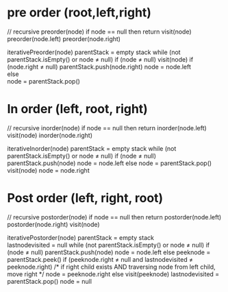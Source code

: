 # pre order (root,left,right)
//  recursive
preorder(node)
  if node == null then return
  visit(node)
  preorder(node.left) 
  preorder(node.right)

iterativePreorder(node)
  parentStack = empty stack
  while (not parentStack.isEmpty() or node ≠ null)
  if (node ≠ null) 
    visit(node)
    if (node.right ≠ null) parentStack.push(node.right) 
    node = node.left   
  else   
    node = parentStack.pop()


# In order (left, root, right)
//  recursive
inorder(node)
  if node == null then return
  inorder(node.left)
  visit(node)
  inorder(node.right)

iterativeInorder(node)
  parentStack = empty stack
  while (not parentStack.isEmpty() or node ≠ null)
  if (node ≠ null)
    parentStack.push(node)
    node = node.left
  else
    node = parentStack.pop()
    visit(node)
    node = node.right

# Post order (left, right, root)
//  recursive
postorder(node)
  if node == null then return
  postorder(node.left)
  postorder(node.right)
  visit(node)


iterativePostorder(node)
  parentStack = empty stack  
  lastnodevisited = null 
  while (not parentStack.isEmpty() or node ≠ null)
  if (node ≠ null)
    parentStack.push(node)
    node = node.left
  else
    peeknode = parentStack.peek()
    if (peeknode.right ≠ null and lastnodevisited ≠ peeknode.right) 
    /* if right child exists AND traversing node from left child, move right */
    node = peeknode.right
    else
    visit(peeknode)
    lastnodevisited = parentStack.pop() 
    node = null